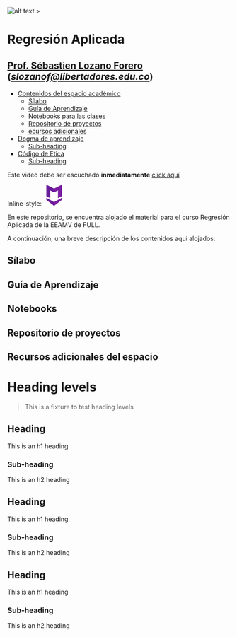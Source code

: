 ![alt text >](https://github.com/sebmatecho/Regresion-Aplicada/blob/main/logo.png?raw=true)

# Regresión Aplicada

## [Prof. Sébastien Lozano Forero](https://www.linkedin.com/in/s%C3%A9bastien-lozano-forero-5501476a/)  (*slozanof@libertadores.edu.co*)

- [Contenidos del espacio académico](#heading)
  * [Sílabo](#sub-heading)    
  * [Guía de Aprendizaje](#sub-heading)    
  * [Notebooks para las clases](#sub-heading)    
  * [Repositorio de proyectos](#sub-heading)    
  * [ecursos adicionales](#sub-heading)    
- [Dogma de aprendizaje](#heading-1)
  * [Sub-heading](#sub-heading-1)
- [Código de Ética](#heading-2)
  * [Sub-heading](#sub-heading-2)


Este video debe ser escuchado **inmediatamente** [click aquí](https://www.youtube.com/watch?v=H6Cb3oeHjqc&ab_channel=TheSoulflytriber)

Inline-style: 
![aquí](https://github.com/adam-p/markdown-here/raw/master/src/common/images/icon48.png "su madre")

En este repositorio, se encuentra alojado el material para el curso Regresión Aplicada de la EEAMV de FULL.

A continuación, una breve descripción de los contenidos aquí alojados: 



## Sílabo
## Guía de Aprendizaje
## Notebooks
## Repositorio de proyectos
## Recursos adicionales del espacio


# Heading levels

> This is a fixture to test heading levels

<!-- toc -->

## Heading

This is an h1 heading

### Sub-heading

This is an h2 heading


## Heading

This is an h1 heading

### Sub-heading

This is an h2 heading

## Heading

This is an h1 heading

### Sub-heading

This is an h2 heading

